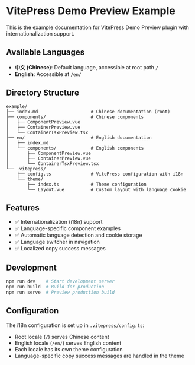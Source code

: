 # VitePress Demo Preview Example

This is the example documentation for VitePress Demo Preview plugin with internationalization support.

## Available Languages

- **中文 (Chinese)**: Default language, accessible at root path `/`
- **English**: Accessible at `/en/`

## Directory Structure

```
example/
├── index.md                    # Chinese documentation (root)
├── components/                 # Chinese components
│   ├── ComponentPreview.vue
│   ├── ContainerPreview.vue
│   └── ContainerTsxPreview.tsx
├── en/                         # English documentation
│   ├── index.md
│   └── components/             # English components
│       ├── ComponentPreview.vue
│       ├── ContainerPreview.vue
│       └── ContainerTsxPreview.tsx
└── .vitepress/
    ├── config.ts               # VitePress configuration with i18n
    └── theme/
        ├── index.ts            # Theme configuration
        └── Layout.vue          # Custom layout with language cookie
```

## Features

- ✅ Internationalization (i18n) support
- ✅ Language-specific component examples
- ✅ Automatic language detection and cookie storage
- ✅ Language switcher in navigation
- ✅ Localized copy success messages

## Development

```bash
npm run dev    # Start development server
npm run build  # Build for production
npm run serve  # Preview production build
```

## Configuration

The i18n configuration is set up in `.vitepress/config.ts`:

- Root locale (`/`) serves Chinese content
- English locale (`/en/`) serves English content
- Each locale has its own theme configuration
- Language-specific copy success messages are handled in the theme
